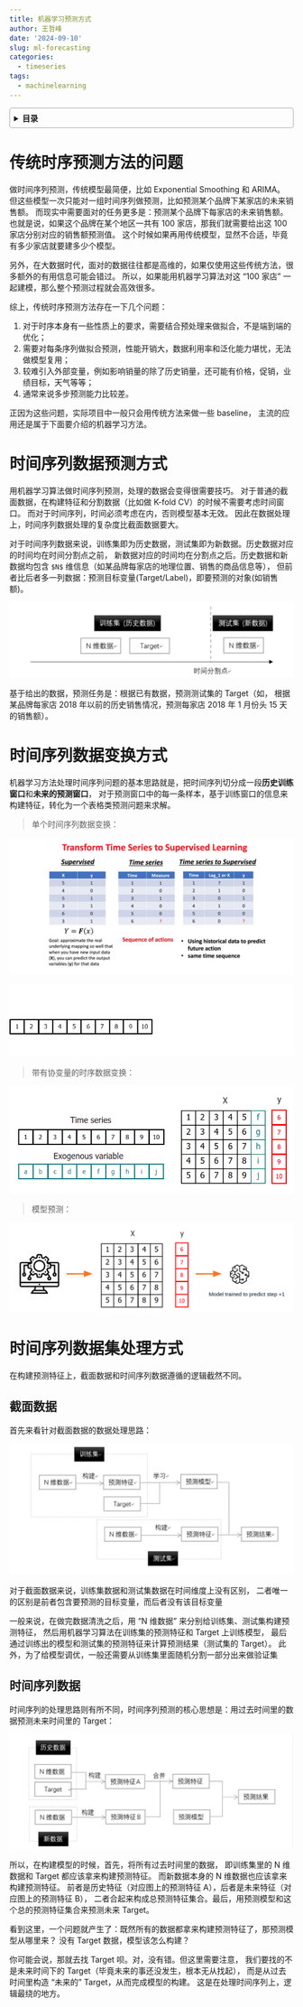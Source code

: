 ```yaml
---
title: 机器学习预测方式
author: 王哲峰
date: '2024-09-10'
slug: ml-forecasting
categories:
  - timeseries
tags:
  - machinelearning
---
```


<style>
details {
    border: 1px solid #aaa;
    border-radius: 4px;
    padding: .5em .5em 0;
}
summary {
    font-weight: bold;
    margin: -.5em -.5em 0;
    padding: .5em;
}
details[open] {
    padding: .5em;
}
details[open] summary {
    border-bottom: 1px solid #aaa;
    margin-bottom: .5em;
}
img {
    pointer-events: none;
}
</style>

<details><summary>目录</summary><p>

- [传统时序预测方法的问题](#传统时序预测方法的问题)
- [时间序列数据预测方式](#时间序列数据预测方式)
- [时间序列数据变换方式](#时间序列数据变换方式)
- [时间序列数据集处理方式](#时间序列数据集处理方式)
  - [截面数据](#截面数据)
  - [时间序列数据](#时间序列数据)
</p></details><p></p>

# 传统时序预测方法的问题

做时间序列预测，传统模型最简便，比如 Exponential Smoothing 和 ARIMA。
但这些模型一次只能对一组时间序列做预测，比如预测某个品牌下某家店的未来销售额。
而现实中需要面对的任务更多是：预测某个品牌下每家店的未来销售额。
也就是说，如果这个品牌在某个地区一共有 100 家店，那我们就需要给出这 100 家店分别对应的销售额预测值。
这个时候如果再用传统模型，显然不合适，毕竟有多少家店就要建多少个模型。

另外，在大数据时代，面对的数据往往都是高维的，如果仅使用这些传统方法，很多额外的有用信息可能会错过。
所以，如果能用机器学习算法对这 “100 家店” 一起建模，那么整个预测过程就会高效很多。

综上，传统时序预测方法存在一下几个问题：

1. 对于时序本身有一些性质上的要求，需要结合预处理来做拟合，不是端到端的优化；
2. 需要对每条序列做拟合预测，性能开销大，数据利用率和泛化能力堪忧，无法做模型复用；
3. 较难引入外部变量，例如影响销量的除了历史销量，还可能有价格，促销，业绩目标，天气等等；
4. 通常来说多步预测能力比较差。

正因为这些问题，实际项目中一般只会用传统方法来做一些 baseline，
主流的应用还是属于下面要介绍的机器学习方法。

# 时间序列数据预测方式

用机器学习算法做时间序列预测，处理的数据会变得很需要技巧。
对于普通的截面数据，在构建特征和分割数据（比如做 K-fold CV）的时候不需要考虑时间窗口。
而对于时间序列，时间必须考虑在内，否则模型基本无效。
因此在数据处理上，时间序列数据处理的复杂度比截面数据要大。

对于时间序列数据来说，训练集即为历史数据，测试集即为新数据。历史数据对应的时间均在时间分割点之前，
新数据对应的时间均在分割点之后。历史数据和新数据均包含 `$N$` 维信息（如某品牌每家店的地理位置、销售的商品信息等），
但前者比后者多一列数据：预测目标变量(Target/Label)，即要预测的对象(如销售额)。

![img](images/data.png)

基于给出的数据，预测任务是：根据已有数据，预测测试集的 Target（如，
根据某品牌每家店 2018 年以前的历史销售情况，预测每家店 2018 年 1 月份头 15 天的销售额）。

# 时间序列数据变换方式

机器学习方法处理时间序列问题的基本思路就是，把时间序列切分成一段**历史训练窗口**和**未来的预测窗口**，
对于预测窗口中的每一条样本，基于训练窗口的信息来构建特征，转化为一个表格类预测问题来求解。

> 单个时间序列数据变换：

![img](images/ts_ml.png)

![img](images/transform_timeseries.gif)

> 带有协变量的时序数据变换：

![img](images/matrix_transformation_with_exog_variable.png)

> 模型预测：

![img](images/diagram-trainig-forecaster.png)

# 时间序列数据集处理方式

在构建预测特征上，截面数据和时间序列数据遵循的逻辑截然不同。

## 截面数据

首先来看针对截面数据的数据处理思路：

![img](images/cross_section.png)

对于截面数据来说，训练集数据和测试集数据在时间维度上没有区别，
二者唯一的区别是前者包含要预测的目标变量，而后者没有该目标变量

一般来说，在做完数据清洗之后，用 “N 维数据” 来分别给训练集、测试集构建预测特征，
然后用机器学习算法在训练集的预测特征和 Target 上训练模型，
最后通过训练出的模型和测试集的预测特征来计算预测结果（测试集的 Target）。
此外，为了给模型调优，一般还需要从训练集里面随机分割一部分出来做验证集

## 时间序列数据

时间序列的处理思路则有所不同，时间序列预测的核心思想是：用过去时间里的数据预测未来时间里的 Target：

![img](images/ts.png)

所以，在构建模型的时候，首先，将所有过去时间里的数据，
即训练集里的 N 维数据和 Target 都应该拿来构建预测特征。
而新数据本身的 N 维数据也应该拿来构建预测特征。
前者是历史特征（对应图上的预测特征 A），后者是未来特征（对应图上的预测特征 B），
二者合起来构成总预测特征集合。最后，用预测模型和这个总的预测特征集合来预测未来 Target。

看到这里，一个问题就产生了：既然所有的数据都拿来构建预测特征了，那预测模型从哪里来？
没有 Target 数据，模型该怎么构建？

你可能会说，那就去找 Target 呗。对，没有错。但这里需要注意，
我们要找的不是未来时间下的 Target（毕竟未来的事还没发生，根本无从找起），
而是从过去时间里构造 “未来的” Target，从而完成模型的构建。
这是在处理时间序列上，逻辑最绕的地方。